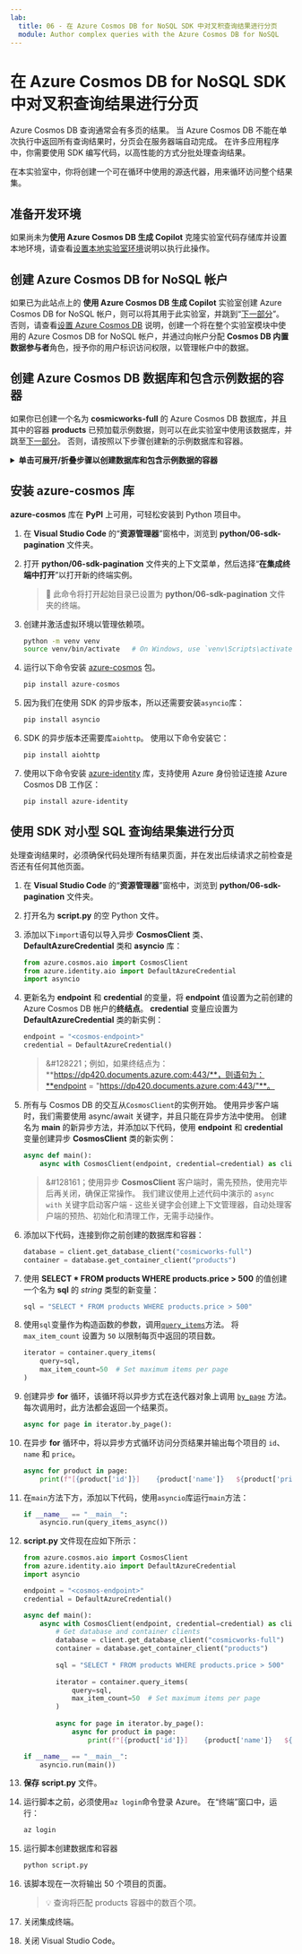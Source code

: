 ```yaml
---
lab:
  title: 06 - 在 Azure Cosmos DB for NoSQL SDK 中对叉积查询结果进行分页
  module: Author complex queries with the Azure Cosmos DB for NoSQL
---
```


# 在 Azure Cosmos DB for NoSQL SDK 中对叉积查询结果进行分页

Azure Cosmos DB 查询通常会有多页的结果。 当 Azure Cosmos DB 不能在单次执行中返回所有查询结果时，分页会在服务器端自动完成。 在许多应用程序中，你需要使用 SDK 编写代码，以高性能的方式分批处理查询结果。

在本实验室中，你将创建一个可在循环中使用的源迭代器，用来循环访问整个结果集。

## 准备开发环境

如果尚未为**使用 Azure Cosmos DB 生成 Copilot** 克隆实验室代码存储库并设置本地环境，请查看[设置本地实验室环境](00-setup-lab-environment.md)说明以执行此操作。

## 创建 Azure Cosmos DB for NoSQL 帐户

如果已为此站点上的 **使用 Azure Cosmos DB 生成 Copilot** 实验室创建 Azure Cosmos DB for NoSQL 帐户，则可以将其用于此实验室，并跳到“[下一部分](#create-azure-cosmos-db-database-and-container-with-sample-data)”。 否则，请查看[设置 Azure Cosmos DB](../../common/instructions/00-setup-cosmos-db.md) 说明，创建一个将在整个实验室模块中使用的 Azure Cosmos DB for NoSQL 帐户，并通过向帐户分配 **Cosmos DB 内置数据参与者**角色，授予你的用户标识访问权限，以管理帐户中的数据。

## 创建 Azure Cosmos DB 数据库和包含示例数据的容器

如果你已创建一个名为 **cosmicworks-full** 的 Azure Cosmos DB 数据库，并且其中的容器 **products** 已预加载示例数据，则可以在此实验室中使用该数据库，并跳至[下一部分](#install-the-azure-cosmos-library)。 否则，请按照以下步骤创建新的示例数据库和容器。

<details markdown=1>
<summary markdown="span"><strong>单击可展开/折叠步骤以创建数据库和包含示例数据的容器</strong></summary>

1. 在新创建的 **Azure Cosmos DB** 帐户资源中，导航到“**数据资源管理器**”窗格。

1. 在“**数据资源管理器**”的主页中，选择“**启动快速入门**”。

1. 在“**新容器**”窗体中，输入以下值：

    - **数据库 ID**：`cosmicworks-full`
    - **容器 ID**：`products`
    - **分区键**：`/categoryId`
    - **分析存储**：`Off`

1. 选择“**确定**”创建新容器。 此过程在创建资源，以及为容器预加载示例产品数据时将需要花费一两分钟的时间。

1. 使浏览器选项卡保持打开状态，因为我们稍后将返回这里。

1. 切回到 Visual Studio Code****。

</details>

## 安装 azure-cosmos 库

**azure-cosmos** 库在 **PyPI** 上可用，可轻松安装到 Python 项目中。

1. 在 **Visual Studio Code** 的“**资源管理器**”窗格中，浏览到 **python/06-sdk-pagination** 文件夹。

1. 打开 **python/06-sdk-pagination** 文件夹的上下文菜单，然后选择“**在集成终端中打开**”以打开新的终端实例。

    > &#128221; 此命令将打开起始目录已设置为 **python/06-sdk-pagination** 文件夹的终端。

1. 创建并激活虚拟环境以管理依赖项。

   ```bash
   python -m venv venv
   source venv/bin/activate   # On Windows, use `venv\Scripts\activate`
   ```

1. 运行以下命令安装 [azure-cosmos][pypi.org/project/azure-cosmos] 包。

   ```bash
   pip install azure-cosmos
   ```

1. 因为我们在使用 SDK 的异步版本，所以还需要安装`asyncio`库：

   ```bash
   pip install asyncio
   ```

1. SDK 的异步版本还需要库`aiohttp`。 使用以下命令安装它：

   ```bash
   pip install aiohttp
   ```

1. 使用以下命令安装 [azure-identity][pypi.org/project/azure-identity] 库，支持使用 Azure 身份验证连接 Azure Cosmos DB 工作区：

   ```bash
   pip install azure-identity
   ```

## 使用 SDK 对小型 SQL 查询结果集进行分页

处理查询结果时，必须确保代码处理所有结果页面，并在发出后续请求之前检查是否还有任何其他页面。

1. 在 **Visual Studio Code** 的“**资源管理器**”窗格中，浏览到 **python/06-sdk-pagination** 文件夹。

1. 打开名为 **script.py** 的空 Python 文件。

1. 添加以下`import`语句以导入异步 **CosmosClient** 类、 **DefaultAzureCredential** 类和 **asyncio** 库：

   ```python
   from azure.cosmos.aio import CosmosClient
   from azure.identity.aio import DefaultAzureCredential
   import asyncio
   ```

1. 更新名为 **endpoint** 和 **credential** 的变量，将 **endpoint** 值设置为之前创建的 Azure Cosmos DB 帐户的**终结点**。 **credential** 变量应设置为 **DefaultAzureCredential** 类的新实例：

   ```python
   endpoint = "<cosmos-endpoint>"
   credential = DefaultAzureCredential()
   ```

    > &#128221；例如，如果终结点为：**https://dp420.documents.azure.com:443/**，则语句为：**endpoint = "https://dp420.documents.azure.com:443/"**。

1. 所有与 Cosmos DB 的交互从`CosmosClient`的实例开始。 使用异步客户端时，我们需要使用 async/await 关键字，并且只能在异步方法中使用。 创建名为 **main** 的新异步方法，并添加以下代码，使用 **endpoint** 和 **credential** 变量创建异步 **CosmosClient** 类的新实例：

   ```python
   async def main():
       async with CosmosClient(endpoint, credential=credential) as client:
   ```

    > &#128161；使用异步 **CosmosClient** 客户端时，需先预热，使用完毕后再关闭，确保正常操作。 我们建议使用上述代码中演示的 `async with` 关键字启动客户端 - 这些关键字会创建上下文管理器，自动处理客户端的预热、初始化和清理工作，无需手动操作。

1. 添加以下代码，连接到你之前创建的数据库和容器：

   ```python
   database = client.get_database_client("cosmicworks-full")
   container = database.get_container_client("products")
   ```

1. 使用 **SELECT * FROM products WHERE products.price > 500** 的值创建一个名为 **sql** 的 *string* 类型的新变量：

   ```python
   sql = "SELECT * FROM products WHERE products.price > 500"
   ```

1. 使用`sql`变量作为构造函数的参数，调用[`query_items`](https://learn.microsoft.com/python/api/azure-cosmos/azure.cosmos.container.containerproxy?view=azure-python#azure-cosmos-container-containerproxy-query-items)方法。 将 `max_item_count` 设置为 `50` 以限制每页中返回的项目数。

   ```python
   iterator = container.query_items(
       query=sql,
       max_item_count=50  # Set maximum items per page
   )
   ```

1. 创建异步 **for** 循环，该循环将以异步方式在迭代器对象上调用 [`by_page`](https://learn.microsoft.com/python/api/azure-core/azure.core.paging.itempaged?view=azure-python#azure-core-paging-itempaged-by-page) 方法。 每次调用时，此方法都会返回一个结果页。

   ```python
   async for page in iterator.by_page():
   ```

1. 在异步 **for** 循环中，将以异步方式循环访问分页结果并输出每个项目的 `id`、`name` 和 `price`。

   ```python
   async for product in page:
       print(f"[{product['id']}]    {product['name']}   ${product['price']:.2f}")
   ```

1. 在`main`方法下方，添加以下代码，使用`asyncio`库运行`main`方法：

   ```python
   if __name__ == "__main__":
       asyncio.run(query_items_async())
   ```

1. **script.py** 文件现在应如下所示：

   ```python
   from azure.cosmos.aio import CosmosClient
   from azure.identity.aio import DefaultAzureCredential
   import asyncio

   endpoint = "<cosmos-endpoint>"
   credential = DefaultAzureCredential()

   async def main():
       async with CosmosClient(endpoint, credential=credential) as client:
           # Get database and container clients
           database = client.get_database_client("cosmicworks-full")
           container = database.get_container_client("products")
    
           sql = "SELECT * FROM products WHERE products.price > 500"
        
           iterator = container.query_items(
               query=sql,
               max_item_count=50  # Set maximum items per page
           )
        
           async for page in iterator.by_page():
               async for product in page:
                   print(f"[{product['id']}]    {product['name']}   ${product['price']:.2f}")

   if __name__ == "__main__":
       asyncio.run(main())
   ```

1. **保存** **script.py** 文件。

1. 运行脚本之前，必须使用`az login`命令登录 Azure。 在“终端”窗口中，运行：

   ```bash
   az login
   ```

1. 运行脚本创建数据库和容器

   ```bash
   python script.py
   ```

1. 该脚本现在一次将输出 50 个项目的页面。

    > &#128161; 查询将匹配 products 容器中的数百个项。

1. 关闭集成终端。

1. 关闭 Visual Studio Code。

[code.visualstudio.com/docs/getstarted]: https://code.visualstudio.com/docs/getstarted/tips-and-tricks
[pypi.org/project/azure-cosmos]: https://pypi.org/project/azure-cosmos
[pypi.org/project/azure-identity]: https://pypi.org/project/azure-identity

